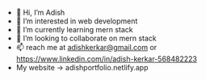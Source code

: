 - 👋 Hi, I’m  Adish 
- 👀 I’m interested in web development
- 🌱 I’m currently learning mern stack
- 💞️ I’m looking to collaborate on mern stack
- 📫 reach me at adishkerkar@gmail.com or https://www.linkedin.com/in/adish-kerkar-568482223
- My website -> adishportfolio.netlify.app
<!---
Adish90k/Adish90k is a ✨ special ✨ repository because its `README.md` (this file) appears on your GitHub profile.
You can click the Preview link to take a look at your changes.
--->
